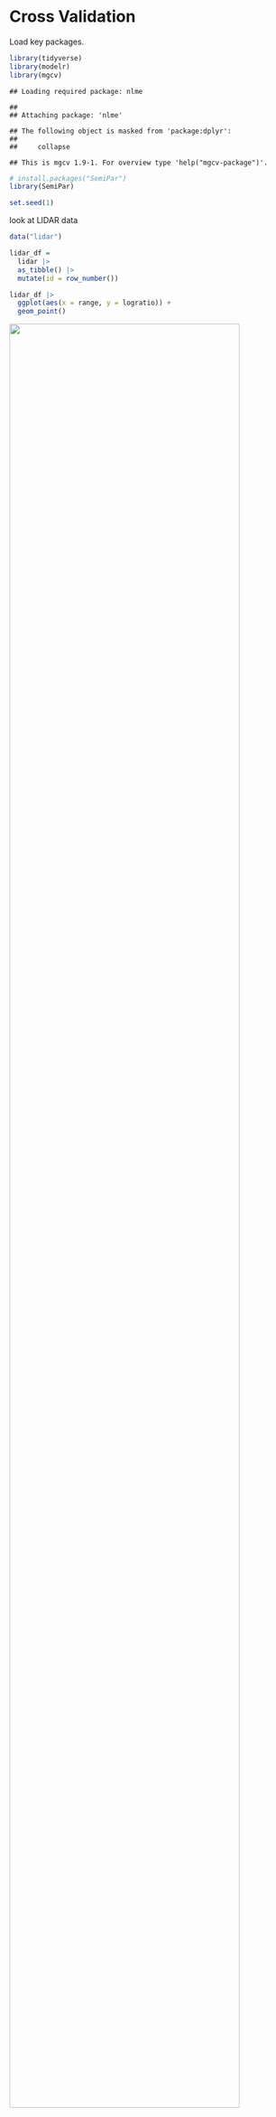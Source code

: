 Cross Validation
================

Load key packages.

``` r
library(tidyverse)
library(modelr)
library(mgcv)
```

    ## Loading required package: nlme

    ## 
    ## Attaching package: 'nlme'

    ## The following object is masked from 'package:dplyr':
    ## 
    ##     collapse

    ## This is mgcv 1.9-1. For overview type 'help("mgcv-package")'.

``` r
# install.packages("SemiPar")
library(SemiPar)

set.seed(1)
```

look at LIDAR data

``` r
data("lidar")

lidar_df =
  lidar |> 
  as_tibble() |> 
  mutate(id = row_number())
```

``` r
lidar_df |> 
  ggplot(aes(x = range, y = logratio)) + 
  geom_point()
```

<img src="cross_validation_files/figure-gfm/unnamed-chunk-4-1.png" width="90%" />

## Try to do CV

We’ll compare 3 models – one linear, one smooth, one wiggly.

Construct training and testing df

``` r
train_df = sample_frac(lidar_df, size = .8)
test_df = anti_join(lidar_df, train_df, by = "id")
```

Look at these

``` r
ggplot(train_df, aes(x = range, y = logratio)) + 
  geom_point() + 
  geom_point(data = test_df, color = "red")
```

<img src="cross_validation_files/figure-gfm/unnamed-chunk-6-1.png" width="90%" />

Fit three models

``` r
linear_mod = lm(logratio ~ range, data = train_df)
smooth_mod = gam(logratio ~ s(range), data = train_df)
wiggly_mod = gam(logratio ~ s(range, k = 30), sp = 10e-6, data = train_df)
```

Look at fits

``` r
train_df |> 
  add_predictions(linear_mod) |> 
  ggplot(aes(x = range, y = logratio)) + 
  geom_point() + 
  # geom_point(data = test_df, color = "red") + 
  geom_line(aes(y = pred), color = "red")
```

<img src="cross_validation_files/figure-gfm/unnamed-chunk-8-1.png" width="90%" />

``` r
train_df |> 
  add_predictions(smooth_mod) |> 
  ggplot(aes(x = range, y = logratio)) + 
  geom_point() + 
  # geom_point(data = test_df, color = "red") + 
  geom_line(aes(y = pred), color = "red")
```

<img src="cross_validation_files/figure-gfm/unnamed-chunk-8-2.png" width="90%" />

``` r
train_df |> 
  add_predictions(wiggly_mod) |> 
  ggplot(aes(x = range, y = logratio)) + 
  geom_point() + 
  # geom_point(data = test_df, color = "red") + 
  geom_line(aes(y = pred), color = "red")
```

<img src="cross_validation_files/figure-gfm/unnamed-chunk-8-3.png" width="90%" />

``` r
train_df |> 
  gather_predictions(linear_mod, smooth_mod, wiggly_mod) |> 
  ggplot(aes(x = range, y = logratio)) + 
  geom_point() + 
  # geom_point(data = test_df, color = "red") + 
  geom_line(aes(y = pred), color = "red") +
  facet_grid(. ~model)
```

<img src="cross_validation_files/figure-gfm/unnamed-chunk-9-1.png" width="90%" />

Compare these numerically using RMSE.

``` r
rmse(linear_mod, test_df)
```

    ## [1] 0.127317

``` r
rmse(smooth_mod, test_df)
```

    ## [1] 0.08302008

``` r
rmse(wiggly_mod, test_df)
```

    ## [1] 0.08848557

## Using `modelr`

## Repeat the train / test split

``` r
cv_df = 
  crossv_mc(lidar_df, 100) 
cv_df |> pull(train) |> nth(1) |> as_tibble()
```

    ## # A tibble: 176 × 3
    ##    range logratio    id
    ##    <int>    <dbl> <int>
    ##  1   390  -0.0504     1
    ##  2   394  -0.0510     4
    ##  3   396  -0.0599     5
    ##  4   399  -0.0596     7
    ##  5   400  -0.0399     8
    ##  6   402  -0.0294     9
    ##  7   403  -0.0395    10
    ##  8   405  -0.0476    11
    ##  9   406  -0.0604    12
    ## 10   408  -0.0312    13
    ## # ℹ 166 more rows

``` r
cv_df |> pull(test) |> nth(1) |> as_tibble()
```

    ## # A tibble: 45 × 3
    ##    range logratio    id
    ##    <int>    <dbl> <int>
    ##  1   391  -0.0601     2
    ##  2   393  -0.0419     3
    ##  3   397  -0.0284     6
    ##  4   412  -0.0500    16
    ##  5   421  -0.0316    22
    ##  6   424  -0.0884    24
    ##  7   426  -0.0702    25
    ##  8   427  -0.0288    26
    ##  9   436  -0.0573    32
    ## 10   445  -0.0647    38
    ## # ℹ 35 more rows

``` r
cv_df = 
  crossv_mc(lidar_df, 100) |> 
  mutate(
    train = map(train, as_tibble),
    test = map(test, as_tibble)
  )
```

``` r
cv_df |> 
  pull(train) |> 
  nth(3) |> 
  as_tibble()
```

Fit models, extract RMSEs

``` r
cv_res_df =
  cv_df |> 
  mutate(
    linear_mod = map(train, \(x) lm(logratio ~ range, data = x)),
    smooth_mod = map(train, \(x) gam(logratio ~ s(range), data = x)),
    wiggly_mod = map(train, \(x) gam(logratio ~ s(range, k = 30), sp = 10e-6, data = x))
  ) |> 
  mutate(
    rmse_linear = map2_dbl(linear_mod, test, rmse),
    rmse_smooth = map2_dbl(smooth_mod, test, rmse),
    rmse_wiggly = map2_dbl(wiggly_mod, test, rmse)
  )
```

Look at RMSE distribution

``` r
cv_res_df |> 
  select(starts_with("rmse")) |> 
  pivot_longer(
    everything(),
    names_to = "model", 
    values_to = "rmse",
    names_prefix = "rmse_"
  ) |> 
  ggplot(aes(x = model, y = rmse)) + 
  geom_violin()
```

<img src="cross_validation_files/figure-gfm/unnamed-chunk-15-1.png" width="90%" />

``` r
cv_res_df |> 
  select(starts_with("rmse")) |> 
  pivot_longer(
    everything(),
    names_to = "model", 
    values_to = "rmse",
    names_prefix = "rmse_"
  ) |> 
  group_by(model) |> 
  summarize(avg_rmse = mean(rmse))
```

    ## # A tibble: 3 × 2
    ##   model  avg_rmse
    ##   <chr>     <dbl>
    ## 1 linear   0.134 
    ## 2 smooth   0.0812
    ## 3 wiggly   0.0878

## Nepalese children Df

``` r
child_df = 
  read_csv("nepalese_children.csv") |> 
  mutate(
    weight_ch7 = (weight > 7) * (weight - 7)
  )
```

    ## Rows: 2705 Columns: 5
    ## ── Column specification ────────────────────────────────────────────────────────
    ## Delimiter: ","
    ## dbl (5): age, sex, weight, height, armc
    ## 
    ## ℹ Use `spec()` to retrieve the full column specification for this data.
    ## ℹ Specify the column types or set `show_col_types = FALSE` to quiet this message.

Look at data

``` r
child_df |> 
  ggplot(aes(x = weight, y = armc)) + 
  geom_point(alpha = .5)
```

<img src="cross_validation_files/figure-gfm/unnamed-chunk-17-1.png" width="90%" />

Fit some models

``` r
linear_mod = lm(armc ~ weight, data = child_df)
pwl_mod    = lm(armc ~ weight + weight_ch7, data = child_df)
smooth_mod = gam(armc ~ s(weight), data = child_df)
```

Look at models

``` r
child_df |> 
  add_predictions(smooth_mod) |> 
  ggplot(aes(x = weight, y = armc)) + 
  geom_point(alpha = .5) + 
  geom_line(aes(y = pred), color = "red")
```

<img src="cross_validation_files/figure-gfm/unnamed-chunk-19-1.png" width="90%" />

``` r
child_df |> 
  gather_predictions(linear_mod, pwl_mod, smooth_mod) |> 
  ggplot(aes(x = weight, y = armc)) + 
  geom_point(alpha = .5) + 
  geom_line(aes(y = pred), color = "red") +
  facet_grid(. ~model)
```

<img src="cross_validation_files/figure-gfm/unnamed-chunk-19-2.png" width="90%" />

CV to select models.

``` r
cv_df = 
  crossv_mc(child_df, 100) |> 
  mutate(
    train = map(train, as_tibble),
    test = map(test, as_tibble)
  )
```

Apply models and extract RMSE

``` r
cv_res_df = 
  cv_df |> 
  mutate(
    linear_mod = map(train, \(x) lm(armc ~ weight, data = x)),
    pwl_mod    = map(train, \(x) lm(armc ~ weight + weight_ch7, data = x)),
    smooth_mod = map(train, \(x) gam(armc ~ s(weight), data = x)),
  ) |> 
  mutate(
    rmse_linear = map2_dbl(linear_mod, test, rmse),
    rmse_pwl    = map2_dbl(pwl_mod, test, rmse),
    rmse_smooth = map2_dbl(smooth_mod, test, rmse)
  )
```

``` r
cv_res_df |> 
  select(starts_with("rmse")) |> 
  pivot_longer(
    everything(),
    names_to = "model", 
    values_to = "rmse",
    names_prefix = "rmse_"
  ) |> 
  ggplot(aes(x = model, y = rmse)) + 
  geom_violin()
```

<img src="cross_validation_files/figure-gfm/unnamed-chunk-22-1.png" width="90%" />
